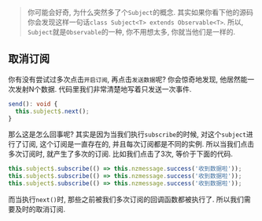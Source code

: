 >你可能会好奇, 为什么突然多了个`Subject`的概念. 其实如果你看下他的源码你会发现这样一句话`class Subject<T> extends Observable<T>`. 所以, `Subject`就是`Observable`的一种, 你不用想太多, 你就当他们是一样的.

## <span id="anchor004">取消订阅</span>

你有没有尝试过多次点击`开启订阅`, 再点击`发送数据`呢? 你会惊奇地发现, 他居然能一次发射N个数据. 代码里我们非常清楚地写着只发送一次事件.

```typescript
send(): void {
  this.subject$.next();
}
```

那么这是怎么回事呢? 其实是因为当我们执行`subscribe`的时候, 对这个`subject`进行了订阅, 这个订阅是一直存在的, 并且每次订阅都是不同的实例. 所以当我们点击多次订阅时, 就产生了多次的订阅. 比如我们点击了3次, 等价于下面的代码.

```typescript
this.subject$.subscribe(() => this.nzmessage.success('收到数据啦'));
this.subject$.subscribe(() => this.nzmessage.success('收到数据啦'));
this.subject$.subscribe(() => this.nzmessage.success('收到数据啦'));
```

而当执行`next()`时, 那些之前被我们多次订阅的回调函数都被执行了. 所以我们需要及时的取消订阅.